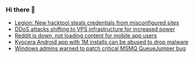 ### Hi there 👋

<!--START_SECTION:feed-->
* [Legion: New hacktool steals credentials from misconfigured sites](https://www.bleepingcomputer.com/news/security/legion-new-hacktool-steals-credentials-from-misconfigured-sites/)
* [DDoS attacks shifting to VPS infrastructure for increased power](https://www.bleepingcomputer.com/news/security/ddos-attacks-shifting-to-vps-infrastructure-for-increased-power/)
* [Reddit is down, not loading content for mobile app users](https://www.bleepingcomputer.com/news/technology/reddit-is-down-not-loading-content-for-mobile-app-users/)
* [Kyocera Android app with 1M installs can be abused to drop malware](https://www.bleepingcomputer.com/news/security/kyocera-android-app-with-1m-installs-can-be-abused-to-drop-malware/)
* [Windows admins warned to patch critical MSMQ QueueJumper bug](https://www.bleepingcomputer.com/news/security/windows-admins-warned-to-patch-critical-msmq-queuejumper-bug/)
<!--END_SECTION:feed-->

<!--
**frankenk/frankenk** is a ✨ _special_ ✨ repository because its `README.md` (this file) appears on your GitHub profile.

Here are some ideas to get you started:

- 🔭 I’m currently working on ...
- 🌱 I’m currently learning ...
- 👯 I’m looking to collaborate on ...
- 🤔 I’m looking for help with ...
- 💬 Ask me about ...
- 📫 How to reach me: ...
- 😄 Pronouns: ...
- ⚡ Fun fact: ...
-->



